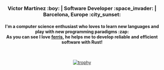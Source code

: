 

<div align="center">
  <h3>Víctor Martínez :boy: | Software Developer :space_invader: | Barcelona, Europe :city_sunset: </h3>
  <h4>I'm a computer science enthusiast who loves to learn new languages and play with new programming paradigms :zap: <br> As you can see I love <a href="https://rustacean.net/">ferris</a>, he helps me to develop reliable and efficient software with Rust! </h4> <br>
  
  [![trophy](https://github-profile-trophy.vercel.app/?username=JasterV&theme=onedark&column=3)](https://github.com/ryo-ma/github-profile-trophy)

  
</div>




